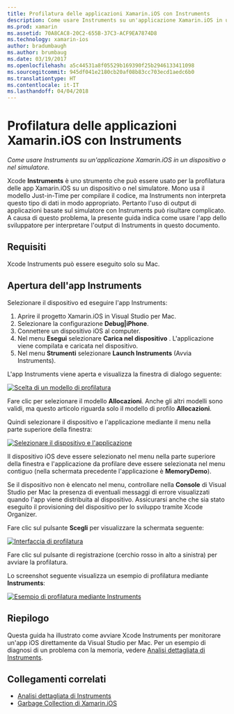 ```yaml
---
title: Profilatura delle applicazioni Xamarin.iOS con Instruments
description: Come usare Instruments su un'applicazione Xamarin.iOS in un dispositivo o nel simulatore.
ms.prod: xamarin
ms.assetid: 70A8CAC8-20C2-655B-37C3-ACF9EA7874D8
ms.technology: xamarin-ios
author: bradumbaugh
ms.author: brumbaug
ms.date: 03/19/2017
ms.openlocfilehash: a5c44531a8f05529b169390f25b2946133411098
ms.sourcegitcommit: 945df041e2180cb20af08b83cc703ecd1aedc6b0
ms.translationtype: HT
ms.contentlocale: it-IT
ms.lasthandoff: 04/04/2018
---
```

# <a name="profiling-xamarinios-applications-with-instruments"></a>Profilatura delle applicazioni Xamarin.iOS con Instruments

_Come usare Instruments su un'applicazione Xamarin.iOS in un dispositivo o nel simulatore._

Xcode **Instruments** è uno strumento che può essere usato per la profilatura delle app Xamarin.iOS su un dispositivo o nel simulatore. Mono usa il modello Just-in-Time per compilare il codice, ma Instruments non interpreta questo tipo di dati in modo appropriato. Pertanto l'uso di output di applicazioni basate sul simulatore con Instruments può risultare complicato.
A causa di questo problema, la presente guida indica come usare l'app dello sviluppatore per interpretare l'output di Instruments in questo documento.

## <a name="requirements"></a>Requisiti

Xcode Instruments può essere eseguito solo su Mac.

## <a name="opening-the-instruments-app"></a>Apertura dell'app Instruments

Selezionare il dispositivo ed eseguire l'app Instruments:

1.  Aprire il progetto Xamarin.iOS in Visual Studio per Mac.
2.  Selezionare la configurazione **Debug|iPhone**.
3.  Connettere un dispositivo iOS al computer.
4.  Nel menu **Esegui** selezionare **Carica nel dispositivo** . L'applicazione viene compilata e caricata nel dispositivo.
5.  Nel menu **Strumenti** selezionare **Launch Instruments** (Avvia Instruments).


L'app Instruments viene aperta e visualizza la finestra di dialogo seguente:

 [![](using-instruments-to-detect-native-leaks-using-markheap-images/instruments1.png "Scelta di un modello di profilatura")](using-instruments-to-detect-native-leaks-using-markheap-images/instruments1.png#lightbox)

Fare clic per selezionare il modello **Allocazioni**. Anche gli altri modelli sono validi, ma questo articolo riguarda solo il modello di profilo **Allocazioni**.

Quindi selezionare il dispositivo e l'applicazione mediante il menu nella parte superiore della finestra:

[![](using-instruments-to-detect-native-leaks-using-markheap-images/instruments2.png "Selezionare il dispositivo e l'applicazione")](using-instruments-to-detect-native-leaks-using-markheap-images/instruments2.png#lightbox)

Il dispositivo iOS deve essere selezionato nel menu nella parte superiore della finestra e l'applicazione da profilare deve essere selezionata nel menu contiguo (nella schermata precedente l'applicazione è **MemoryDemo**).

Se il dispositivo non è elencato nel menu, controllare nella **Console** di Visual Studio per Mac la presenza di eventuali messaggi di errore visualizzati quando l'app viene distribuita al dispositivo. Assicurarsi anche che sia stato eseguito il provisioning del dispositivo per lo sviluppo tramite Xcode Organizer.

Fare clic sul pulsante **Scegli** per visualizzare la schermata seguente:

[![](using-instruments-to-detect-native-leaks-using-markheap-images/instruments3.png "Interfaccia di profilatura")](using-instruments-to-detect-native-leaks-using-markheap-images/instruments3.png#lightbox)

Fare clic sul pulsante di registrazione (cerchio rosso in alto a sinistra) per avviare la profilatura.

Lo screenshot seguente visualizza un esempio di profilatura mediante **Instruments**:

[![](using-instruments-to-detect-native-leaks-using-markheap-images/instruments4.png "Esempio di profilatura mediante Instruments")](using-instruments-to-detect-native-leaks-using-markheap-images/instruments4.png#lightbox)

## <a name="summary"></a>Riepilogo

Questa guida ha illustrato come avviare Xcode Instruments per monitorare un'app iOS direttamente da Visual Studio per Mac. Per un esempio di diagnosi di un problema con la memoria, vedere [Analisi dettagliata di Instruments](~/ios/deploy-test/walkthrough-apples-instrument.md).

## <a name="related-links"></a>Collegamenti correlati

- [Analisi dettagliata di Instruments](~/ios/deploy-test/walkthrough-apples-instrument.md)
- [Garbage Collection di Xamarin.iOS](https://krumelur.me/2015/04/27/xamarin-ios-the-garbage-collector-and-me/)
